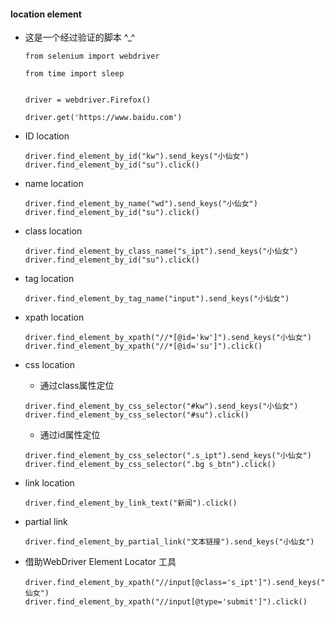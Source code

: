 #### location element 

* 这是一个经过验证的脚本 ^_^
  ```
  from selenium import webdriver

  from time import sleep


  driver = webdriver.Firefox()

  driver.get('https://www.baidu.com')
  ```

* ID location
  ```
  driver.find_element_by_id("kw").send_keys("小仙女")
  driver.find_element_by_id("su").click()
  ```

* name location

  ```
  driver.find_element_by_name("wd").send_keys("小仙女")
  driver.find_element_by_id("su").click()
  ```

* class location

  ```
  driver.find_element_by_class_name("s_ipt").send_keys("小仙女")
  driver.find_element_by_id("su").click()
  ```

* tag location

  ```
  driver.find_element_by_tag_name("input").send_keys("小仙女")
  ```

* xpath location
  ```
  driver.find_element_by_xpath("//*[@id='kw']").send_keys("小仙女")
  driver.find_element_by_xpath("//*[@id='su']").click()
  ```
* css location

  - 通过class属性定位

  ```
  driver.find_element_by_css_selector("#kw").send_keys("小仙女")
  driver.find_element_by_css_selector("#su").click()
  ```
  - 通过id属性定位

  ```
  driver.find_element_by_css_selector(".s_ipt").send_keys("小仙女")
  driver.find_element_by_css_selector(".bg s_btn").click()
  ```


* link location
  ```
  driver.find_element_by_link_text("新闻").click()
  ```
* partial link

  ```
  driver.find_element_by_partial_link("文本链接").send_keys("小仙女")

  ```

* 借助WebDriver Element Locator 工具
  ```
  driver.find_element_by_xpath("//input[@class='s_ipt']").send_keys("小仙女")
  driver.find_element_by_xpath("//input[@type='submit']").click()
  ```


